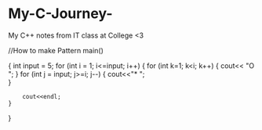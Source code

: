 # My-C-Journey-
My C++ notes from IT class at College &lt;3


//How to make Pattern
main()

{
    int input = 5;
    for (int i = 1; i<=input; i++)
    {
        for (int k=1; k<i; k++)
        {
            cout<< "O ";
        }
        for (int j = input; j>=i; j--)
        {
            cout<<"* ";    
        }

        cout<<endl;
    }
    
    
}
